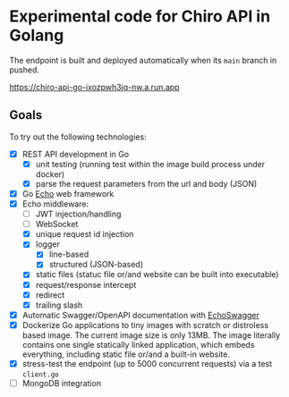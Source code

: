 # Experimental code for Chiro API in Golang

The endpoint is built and deployed automatically when its `main` branch in pushed.

<https://chiro-api-go-ixozpwh3jq-nw.a.run.app>

## Goals

To try out the following technologies:

- [x] REST API development in Go
  - [x] unit testing (running test within the image build process under docker)
  - [x] parse the request parameters from the url and body (JSON)
- [x] Go [Echo](https://echo.labstack.com/) web framework
- [x] Echo middleware:
  - [ ] JWT injection/handling
  - [ ] WebSocket
  - [x] unique request id injection
  - [x] logger
    - [x] line-based
    - [x] structured (JSON-based)
  - [x] static files (statuc file or/and website can be built into executable)
  - [x] request/response intercept
  - [x] redirect
  - [x] trailing slash
- [x] Automatic Swagger/OpenAPI documentation with [EchoSwagger](https://pkg.go.dev/github.com/pangpanglabs/echoswagger/v2)
- [x] Dockerize Go applications to tiny images with scratch or distroless based image. The current image size is only 13MB. The image literally contains one single statically linked application, which embeds everything, including static file or/and a built-in website.
- [x] stress-test the endpoint (up to 5000 concurrent requests) via a test `client.go`
- [ ] MongoDB integration
